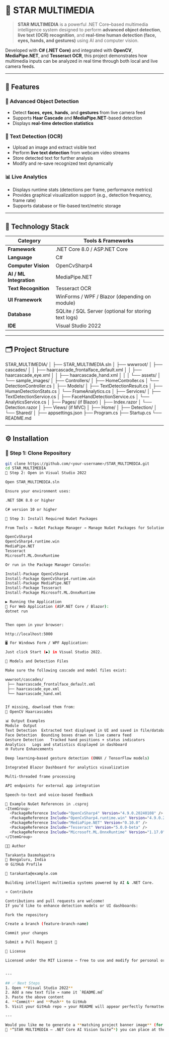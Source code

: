# 🌟 STAR MULTIMEDIA

> **STAR MULTIMEDIA** is a powerful .NET Core–based multimedia intelligence system designed to perform **advanced object detection**, **live text (OCR) recognition**, and **real-time human detection (face, eyes, hands, and gestures)** using AI and computer vision.  

Developed with **C# (.NET Core)** and integrated with **OpenCV**, **MediaPipe.NET**, and **Tesseract OCR**, this project demonstrates how multimedia inputs can be analyzed in real time through both local and live camera feeds.

---

## 🚀 Features

### 🧠 Advanced Object Detection
- Detect **faces**, **eyes**, **hands**, and **gestures** from live camera feed  
- Supports **Haar Cascade** and **MediaPipe.NET**-based detection  
- Displays **real-time detection statistics**

### 🧾 Text Detection (OCR)
- Upload an image and extract visible text  
- Perform **live text detection** from webcam video streams  
- Store detected text for further analysis  
- Modify and re-save recognized text dynamically

### 📊 Live Analytics
- Displays runtime stats (detections per frame, performance metrics)  
- Provides graphical visualization support (e.g., detection frequency, frame rate)  
- Supports database or file-based text/metric storage

---

## 🧩 Technology Stack

| Category | Tools & Frameworks |
|-----------|--------------------|
| **Framework** | .NET Core 8.0 / ASP.NET Core |
| **Language** | C# |
| **Computer Vision** | OpenCvSharp4 |
| **AI / ML Integration** | MediaPipe.NET |
| **Text Recognition** | Tesseract OCR |
| **UI Framework** | WinForms / WPF / Blazor (depending on module) |
| **Database** | SQLite / SQL Server (optional for storing text logs) |
| **IDE** | Visual Studio 2022 |

---

## 🗂️ Project Structure

STAR_MULTIMEDIA/
│
├── STAR_MULTIMEDIA.sln
│
├── wwwroot/
│ ├── cascades/
│ │ ├── haarcascade_frontalface_default.xml
│ │ ├── haarcascade_eye.xml
│ │ ├── haarcascade_hand.xml
│ │
│ └── assets/
│ └── sample_images/
│
├── Controllers/
│ ├── HomeController.cs
│ └── DetectionController.cs
│
├── Models/
│ ├── TextDetectionResult.cs
│ ├── HumanDetectionStats.cs
│ └── FrameAnalytics.cs
│
├── Services/
│ ├── TextDetectionService.cs
│ ├── FaceHandDetectionService.cs
│ └── AnalyticsService.cs
│
├── Pages/ (if Blazor)
│ ├── Index.razor
│ └── Detection.razor
│
├── Views/ (if MVC)
│ ├── Home/
│ ├── Detection/
│ └── Shared/
│
├── appsettings.json
├── Program.cs
├── Startup.cs
└── README.md


---

## ⚙️ Installation

### 🧾 Step 1: Clone Repository
```bash
git clone https://github.com/<your-username>/STAR_MULTIMEDIA.git
cd STAR_MULTIMEDIA
🧩 Step 2: Open in Visual Studio 2022

Open STAR_MULTIMEDIA.sln

Ensure your environment uses:

.NET SDK 8.0 or higher

C# version 10 or higher

🧱 Step 3: Install Required NuGet Packages

From Tools → NuGet Package Manager → Manage NuGet Packages for Solution, install:

OpenCvSharp4
OpenCvSharp4.runtime.win
MediaPipe.NET
Tesseract
Microsoft.ML.OnnxRuntime

Or run in the Package Manager Console:

Install-Package OpenCvSharp4
Install-Package OpenCvSharp4.runtime.win
Install-Package MediaPipe.NET
Install-Package Tesseract
Install-Package Microsoft.ML.OnnxRuntime

▶️ Running the Application
🧾 For Web Application (ASP.NET Core / Blazor):
dotnet run


Then open in your browser:

http://localhost:5000

🖥️ For Windows Form / WPF Application:

Just click Start (▶) in Visual Studio 2022.

📂 Models and Detection Files

Make sure the following cascade and model files exist:

wwwroot/cascades/
 ├── haarcascade_frontalface_default.xml
 ├── haarcascade_eye.xml
 └── haarcascade_hand.xml


If missing, download them from:
🔗 OpenCV Haarcascades

📊 Output Examples
Module	Output
Text Detection	Extracted text displayed in UI and saved in file/database
Face Detection	Bounding boxes drawn on live camera feed
Gesture Detection	Tracked hand positions + status indicators
Analytics	Logs and statistics displayed in dashboard
🌐 Future Enhancements

Deep learning–based gesture detection (ONNX / TensorFlow models)

Integrated Blazor Dashboard for analytics visualization

Multi-threaded frame processing

API endpoints for external app integration

Speech-to-text and voice-based feedback

📘 Example NuGet References in .csproj
<ItemGroup>
  <PackageReference Include="OpenCvSharp4" Version="4.9.0.20240108" />
  <PackageReference Include="OpenCvSharp4.runtime.win" Version="4.9.0.20240108" />
  <PackageReference Include="MediaPipe.NET" Version="0.10.0" />
  <PackageReference Include="Tesseract" Version="5.0.0-beta" />
  <PackageReference Include="Microsoft.ML.OnnxRuntime" Version="1.17.0" />
</ItemGroup>

👨‍💻 Author

Tarakanta Dasmohapatra
📍 Bengaluru, India
🌐 GitHub Profile

📧 tarakanta@example.com

Building intelligent multimedia systems powered by AI & .NET Core.

⭐ Contribute

Contributions and pull requests are welcome!
If you’d like to enhance detection models or UI dashboards:

Fork the repository

Create a branch (feature-branch-name)

Commit your changes

Submit a Pull Request 🚀

🏁 License

Licensed under the MIT License — free to use and modify for personal or research projects.


---

## ✅ Next Steps
1. Open **Visual Studio 2022**  
2. Add a new text file → name it `README.md`  
3. Paste the above content  
4. **Commit** and **Push** to GitHub  
5. Visit your GitHub repo → your README will appear perfectly formatted 👌  

---

Would you like me to generate a **matching project banner image** (for example:  
🎨 *“STAR MULTIMEDIA — .NET Core AI Vision Suite”*) you can place at the top of your GitHub page (`/doc

